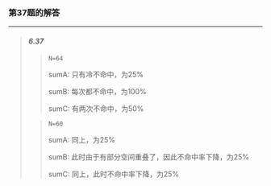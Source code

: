### 第37题的解答

---

> #### _6.37_
>
> > `N=64`
> >
> > sumA: 只有冷不命中，为25%
> >
> > sumB: 每次都不命中，为100%
> >
> > sumC: 有两次不命中，为50%
>
> > `N=60`
> >
> > sumA: 同上，为25%
> >
> > sumB: 此时由于有部分空间重叠了，因此不命中率下降，为25%
> >
> > sumC: 同上，此时不命中率下降，为25%